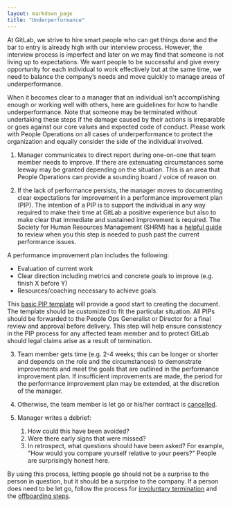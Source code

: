 ```yaml
---
layout: markdown_page
title: "Underperformance"
---
```


At GitLab, we strive to hire smart people who can get things done and the bar
to entry is already high with our interview process. However, the interview
process is imperfect and later on we may find that someone is not living up to expectations. We want people to be successful and give every opportunity for each individual to work effectively but at the same time, we need to balance the company’s needs and move quickly to manage areas of underperformance.

When it becomes clear to a manager that an individual isn't accomplishing
enough or working well with others, here are guidelines for how to handle
underperformance. Note that someone may be terminated without undertaking these steps if the damage caused by their actions is irreparable or goes against our core values and expected code of conduct. Please work with People Operations on all cases of underperformance to protect the organization and equally consider the side of the individual involved.

1) Manager communicates to direct report during one-on-one that team member
needs to improve. If there are extenuating circumstances some leeway may be
granted depending on the situation.  This is an area that People Operations can provide a sounding board / voice of reason on.

2) If the lack of performance persists, the manager moves to documenting clear expectations for improvement
in a performance improvement plan (PIP). The intention of a PIP is to support the individual in any way required
to make their time at GitLab a positive experience but also to make clear that immediate and sustained improvement
is required. The Society for Human Resources Management (SHRM) has a [helpful guide](https://www.shrm.org/templatestools/howtoguides/pages/performanceimprovementplan.aspx) to review when
you this step is needed to push past the current performance issues.

A performance improvement plan includes the following:

   * Evaluation of current work
   * Clear direction including metrics and concrete goals to improve (e.g. finish X before Y)
   * Resources/coaching necessary to achieve goals

This [basic PIP template](https://docs.google.com/document/d/1AsVwUikcUofl58eLWhiEEUFJqtwgUQNdDo5lM98bP7o/edit) will provide a good start to creating the document. The template should be customized to fit the particular situation. All PIPs should be forwarded to the People Ops Generalist or Director for a final review and approval before delivery. This step will help ensure consistency in the PIP process for any affected team member and to protect GitLab should legal claims arise as a result of termination.  


3) Team member gets time (e.g. 2-4 weeks; this can be longer or shorter and depends on the role and the circumstances) to demonstrate improvements and meet the goals that are outlined in the performance improvement plan. If insufficient improvements are made, the period for the performance improvement plan may be extended, at the discretion of the manager.

4) Otherwise, the team member is let go or his/her contract is [cancelled](/handbook/people-operations/#involuntary-terminations).

5) Manager writes a debrief:

   1. How could this have been avoided?
   2. Were there early signs that were missed?
   3. In retrospect, what questions should have been asked? For example, "How
      would you compare yourself relative to your peers?" People are surprisingly
      honest here.

By using this process, letting people go should not be a surprise to the person in question, but it should be a surprise to the company. If a person does need to be let go, follow the process for [involuntary termination](/handbook/people-operations/#involuntary-terminations) and the [offboarding steps](/handbook/offboarding/).
